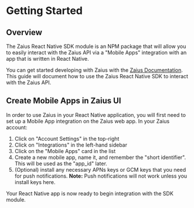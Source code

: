 # Getting Started

## Overview

The Zaius React Native SDK module is an NPM package that will allow you to easily interact with the Zaius API via a "Mobile Apps" integration with an app that is written in React Native.

You can get started developing with Zaius with the [Zaius Documentation](https://developer.zaius.com/core-concepts/). This guide will document how to use the Zaius React Native SDK to interact with the Zaius API.

## Create Mobile Apps in Zaius UI

In order to use Zaius in your React Native application, you will first need to set up a Mobile App integration on the Zaius web app. In your Zaius account:

1. Click on "Account Settings" in the top-right  
2. Click on "Integrations" in the left-hand sidebar  
3. Click on the "Mobile Apps" card in the list  
4. Create a new mobile app, name it, and remember the "short identifier". This will be used as the "app\_id" later.  
5. \(Optional\) install any necessary APNs keys or GCM keys that you need for push notifications. **Note:** Push notifications will not work unless you install keys here.

Your React Native app is now ready to begin integration with the SDK module.

